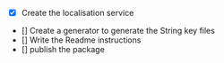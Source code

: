 - [x] Create the localisation service
- [] Create a generator to generate the String key files
- [] Write the Readme instructions
- [] publish the package
